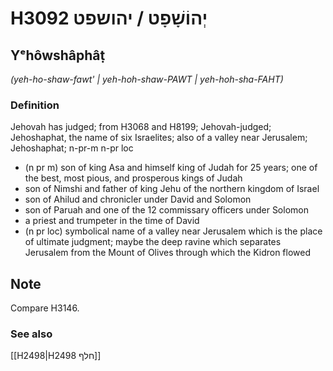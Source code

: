 # H3092 יְהוֹשָׁפָט / יהושפט

## Yᵉhôwshâphâṭ

_(yeh-ho-shaw-fawt' | yeh-hoh-shaw-PAWT | yeh-hoh-sha-FAHT)_

### Definition

Jehovah has judged; from H3068 and H8199; Jehovah-judged; Jehoshaphat, the name of six Israelites; also of a valley near Jerusalem; Jehoshaphat; n-pr-m n-pr loc

- (n pr m) son of king Asa and himself king of Judah for 25 years; one of the best, most pious, and prosperous kings of Judah
- son of Nimshi and father of king Jehu of the northern kingdom of Israel
- son of Ahilud and chronicler under David and Solomon
- son of Paruah and one of the 12 commissary officers under Solomon
- a priest and trumpeter in the time of David
- (n pr loc) symbolical name of a valley near Jerusalem which is the place of ultimate judgment; maybe the deep ravine which separates Jerusalem from the Mount of Olives through which the Kidron flowed

## Note

Compare H3146.

### See also

[[H2498|H2498 חלף]]
